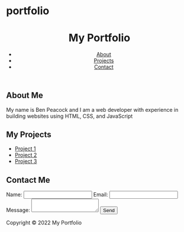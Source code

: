 # portfolio
<!DOCTYPE html>
<html>
<head>
  <title>My Portfolio</title>
  <link rel="stylesheet" type="text/css" href="app.css">
</head>
<body>
  <header>
    <h1>My Portfolio</h1>
    <nav>
      <ul>
        <li><a href="#about">About</a></li>
        <li><a href="#projects">Projects</a></li>
        <li><a href="#contact">Contact</a></li>
      </ul>
    </nav>
  </header>
  <main>
    <section id="about">
      <h2>About Me</h2>
      <p>My name is Ben Peacock and I am a web developer with experience in building websites using HTML, CSS, and JavaScript</p>
    </section>
    <section id="projects">
      <h2>My Projects</h2>
      <ul>
        <li><a href="#">Project 1</a></li>
        <li><a href="#">Project 2</a></li>
        <li><a href="#">Project 3</a></li>
      </ul>
    </section>
    <section id="contact">
      <h2>Contact Me</h2>
      <form>
        <label for="name">Name:</label>
        <input type="text" id="name" name="name">
        <label for="email">Email:</label>
        <input type="email" id="email" name="email">
        <label for="message">Message:</label>
        <textarea id="message" name="message"></textarea>
        <input type="submit" value="Send">
      </form>
    </section>
  </main>
  <footer>
    <p>Copyright © 2022 My Portfolio</p>
  </footer>
</body>
</html>
